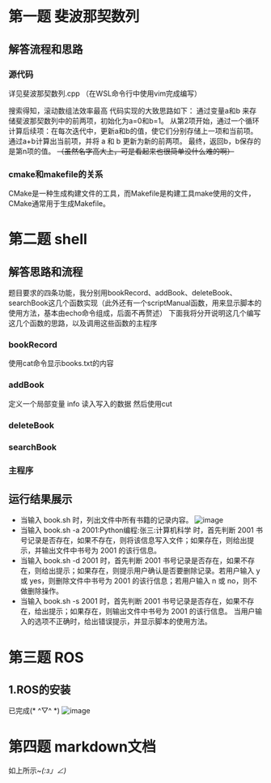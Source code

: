 # 第一题 斐波那契数列
## 解答流程和思路
### 源代码
详见斐波那契数列.cpp
（在WSL命令行中使用vim完成编写）

搜索得知，滚动数组法效率最高
代码实现的大致思路如下：
通过变量a和b 来存储斐波那契数列中的前两项，初始化为a=0和b=1。
从第2项开始，通过一个循环计算后续项：在每次迭代中，更新a和b的值，使它们分别存储上一项和当前项。
通过a+b计算出当前项，并将 a 和 b 更新为新的前两项。
最终，返回b，b保存的是第n项的值。
~~（虽然名字高大上，可是看起来也很简单没什么难的啊）~~
### cmake和makefile的关系
CMake是一种生成构建文件的工具，而Makefile是构建工具make使用的文件，CMake通常用于生成Makefile。

# 第二题 shell
## 解答思路和流程
题目要求的四条功能，我分别用bookRecord、addBook、deleteBook、searchBook这几个函数实现（此外还有一个scriptManual函数，用来显示脚本的使用方法，基本由echo命令组成，后面不再赘述）
下面我将分开说明这几个编写这几个函数的思路，以及调用这些函数的主程序
### bookRecord
使用cat命令显示books.txt的内容
### addBook
定义一个局部变量 info 读入写入的数据
然后使用cut
### deleteBook
### searchBook
### 主程序
## 运行结果展示
- 当输入 book.sh 时，列出文件中所有书籍的记录内容。
![image](https://github.com/user-attachments/assets/23b69b33-3527-47da-8fa4-f5355312380f)
- 当输入 book.sh -a 2001:Python编程:张三:计算机科学 时，首先判断 2001 书号记录是否存在，如果不存在，则将该信息写入文件；如果存在，则给出提示，并输出文件中书号为 2001 的该行信息。
- 当输入 book.sh -d 2001 时，首先判断 2001 书号记录是否存在，如果不存在，则给出提示；如果存在，则提示用户确认是否要删除记录。若用户输入 y 或 yes，则删除文件中书号为 2001 的该行信息；若用户输入 n 或 no，则不做删除操作。
- 当输入 book.sh -s 2001 时，首先判断 2001 书号记录是否存在，如果不存在，给出提示；如果存在，则输出文件中书号为 2001 的该行信息。 当用户输入的选项不正确时，给出错误提示，并显示脚本的使用方法。
# 第三题 ROS
## 1.ROS的安装
已完成(* ^▽^ *)
![image](https://github.com/user-attachments/assets/798d4859-0a1f-4438-94ab-23a5d99dd04a)
## 

# 第四题 markdown文档
如上所示~_(:з」∠)_
